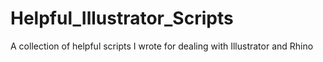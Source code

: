 # Helpful_Illustrator_Scripts
 A collection of helpful scripts I wrote for dealing with Illustrator and Rhino
